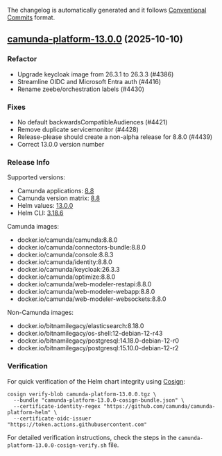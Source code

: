 The changelog is automatically generated and it follows [Conventional Commits](https://www.conventionalcommits.org/en/v1.0.0/) format.

## [camunda-platform-13.0.0](https://github.com/camunda/camunda-platform-helm/releases/tag/camunda-platform-13.0.0) (2025-10-10)

### Refactor

- Upgrade keycloak image from 26.3.1 to 26.3.3 (#4386)
- Streamline OIDC and Microsoft Entra auth (#4416)
- Rename zeebe/orchestration labels (#4430)

### Fixes

- No default backwardsCompatibleAudiences (#4421)
- Remove duplicate servicemonitor (#4428)
- Release-please should create a non-alpha release for 8.8.0 (#4439)
- Correct 13.0.0 version number

<!-- generated by git-cliff -->
### Release Info

Supported versions:

- Camunda applications: [8.8](https://github.com/camunda/camunda/releases?q=tag%3A8.8&expanded=true)
- Camunda version matrix: [8.8](https://helm.camunda.io/camunda-platform/version-matrix/camunda-8.8)
- Helm values: [13.0.0](https://artifacthub.io/packages/helm/camunda/camunda-platform/13.0.0#parameters)
- Helm CLI: [3.18.6](https://github.com/helm/helm/releases/tag/v3.18.6)

Camunda images:

- docker.io/camunda/camunda:8.8.0
- docker.io/camunda/connectors-bundle:8.8.0
- docker.io/camunda/console:8.8.3
- docker.io/camunda/identity:8.8.0
- docker.io/camunda/keycloak:26.3.3
- docker.io/camunda/optimize:8.8.0
- docker.io/camunda/web-modeler-restapi:8.8.0
- docker.io/camunda/web-modeler-webapp:8.8.0
- docker.io/camunda/web-modeler-websockets:8.8.0

Non-Camunda images:

- docker.io/bitnamilegacy/elasticsearch:8.18.0
- docker.io/bitnamilegacy/os-shell:12-debian-12-r43
- docker.io/bitnamilegacy/postgresql:14.18.0-debian-12-r0
- docker.io/bitnamilegacy/postgresql:15.10.0-debian-12-r2

### Verification

For quick verification of the Helm chart integrity using [Cosign](https://docs.sigstore.dev/signing/quickstart/):

```shell
cosign verify-blob camunda-platform-13.0.0.tgz \
  --bundle "camunda-platform-13.0.0-cosign-bundle.json" \
  --certificate-identity-regex "https://github.com/camunda/camunda-platform-helm" \
  --certificate-oidc-issuer "https://token.actions.githubusercontent.com"
```

For detailed verification instructions, check the steps in the `camunda-platform-13.0.0-cosign-verify.sh` file.
